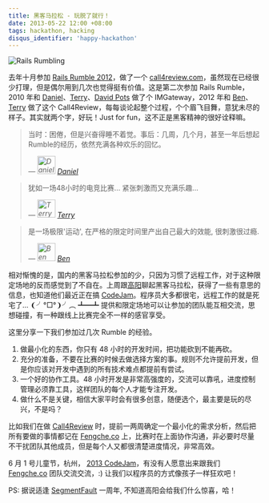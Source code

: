 ```yaml
---
title: 黑客马拉松 - 玩脱了就行！
date: 2013-05-22 12:00 +08:00
tags: hackathon, hacking
disqus_identifier: 'happy-hackathon'
---
```


![Rails Rumbling](happy-hackathon/rumbling.jpg)

去年十月参加 [Rails Rumble 2012](http://railsrumble.com)，做了一个 [call4review.com](http://call4review.com)，虽然现在已经很少打理，但是偶尔用到几次也觉得挺有价值。这是第二次参加 Rails Rumble，2010 年和 [Daniel](http://lvguoning.com)、[Terry](http://terrytai.com)、[David Pots]() 做了个 IMGateway，2012 年和 [Ben](http://beenhero.com)、[Terry](http://terrytai.com) 做了这个 Call4Review，每每谈论起整个过程，个个眉飞目舞，意犹未尽的样子。其实就两个字，好玩！Just for fun，这不正是黑客精神的很好诠释嘛。

<blockquote>
  <p>当时：困倦，但是兴奋得睡不着觉。事后：几周，几个月，甚至一年后想起 Rumble的经历，依然充满各种欢乐的回忆。</p>
  <p><cite>— <img alt="Daniel" height="36" src="https://secure.gravatar.com/avatar/b338e877fffff7a61d90a799c081c85b?size=72" width="36"> <a href="//lvguoning.com">Daniel</a></cite></p>
</blockquote>

<blockquote>
  <p>犹如一场48小时的电竞比赛… 紧张刺激而又充满乐趣...</p>
  <p><cite>— <img alt="Terry" height="36" src="https://secure.gravatar.com/avatar/85a64fb3375926c0be5c75eccf40e853?size=72" width="36"> <a href="//terrytai.com">Terry</a></cite></p>
</blockquote>

<blockquote>
  <p>是一场极限'运动', 在严格的限定时间里产出自己最大的效能, 很刺激很过瘾.</p>
  <p><cite>— <img alt="Ben" height="36" src="https://secure.gravatar.com/avatar/e7ac2850f5cfb29baaf97625c7bd590c?size=72" width="36"> <a href="//beenhero.com">Ben</a></cite></p>
</blockquote>


相对惭愧的是，国内的黑客马拉松参加的少，只因为习惯了远程工作，对于这种限定场地的反而感觉到了不自在。上周跟[高阳](http://segmentfault.com/u/sunny)聊起黑客马拉松，获得了一些有意思的信息，也知道他们最近正在搞 [CodeJam](http://segmentfault.com/codejam-2013)。程序员大多都很宅，远程工作的就是死宅了... ❨╯°□°❩╯︵ ┻━┻  提供和限定场地可以让参加的团队能互相交流，思想碰撞，有一种跟线上比赛完全不一样的感官享受。

这里分享一下我们参加过几次 Rumble 的经验。

1. 做最小化的东西，你只有 48 小时的开发时间，把功能砍到不能再砍。
2. 充分的准备，不要在比赛的时候去做选择方案的事。规则不允许提前开发，但是你应该对开发中遇到的所有技术难点都提前有尝试。
3. 一个好的协作工具。48 小时开发是非常高强度的，交流可以靠吼，进度控制管理必须靠工具，这样团队的每个人才能专注开发。
4. 做什么不是关键，相信大家平时会有很多创意，随便选个，最主要是玩的尽兴，不是吗？

比如我们在做 [Call4Review](http://call4review.com) 时，提前一两周确定一个最小化的需求分析，然后把所有要做的事情都记在 [Fengche.co](https://fengche.co) 上，比赛时在上面协作沟通，非必要时尽量不干扰团队其他成员，但是每个人又都很清楚进度情况，非常高效。

6 月 1 号儿童节，杭州， [2013 CodeJam](http://segmentfault.com/codejam-2013)，有没有人愿意出来跟我们 [Fengche.co](https://fengche.co) 团队交流交流，:) 让我们以程序员的方式像孩子一样狂欢吧！

PS: 据说适逢 [SegmentFault](http://segmentfault.com) 一周年, 不知道高阳会给我们什么惊喜，哈！
